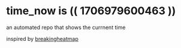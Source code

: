 # time_now is (( 1706979600463 ))

an automated repo that shows the currnent time

inspired by [breakingheatmap](https://github.com/breakingheatmap/breakingheatmap)